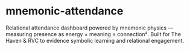 # mnemonic-attendance
Relational attendance dashboard powered by mnemonic physics — measuring presence as energy × meaning ÷ connection². Built for The Haven &amp; RVC to evidence symbolic learning and relational engagement.
